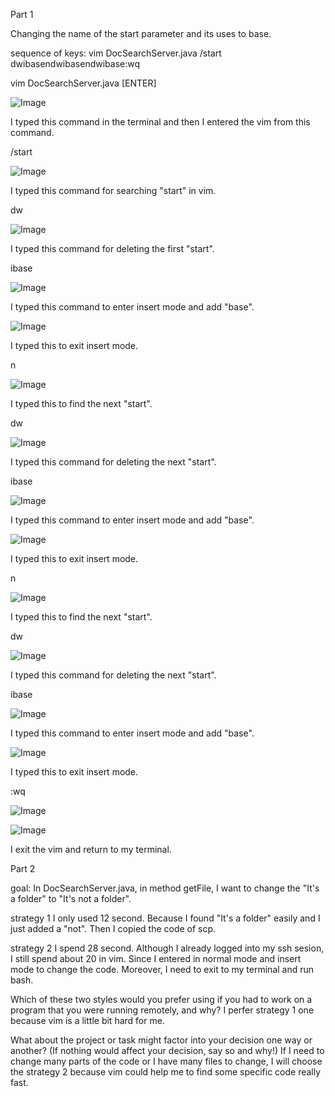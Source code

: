 Part 1

Changing the name of the start parameter and its uses to base.
  
sequence of keys:
vim DocSearchServer.java<ENTER>
/start<ENTER>
dwibase<ESC>n<ENTER>dwibase<ESC>n<ENTER>dwibase<ESC>:wq<ENTER>

  
  
vim DocSearchServer.java [ENTER]
  
![Image](1.png)
  
I typed this command in the terminal and then I entered the vim from this command.
  
  
  
/start <ENTER>
  
![Image](2.png)
  
I typed this command for searching "start" in vim.
  
  
  
  
dw
  
![Image](step1.png)
  
I typed this command for deleting the first "start".
  
  
  
ibase
  
![Image](step2.png)
  
I typed this command to enter insert mode and add "base".
  
  
  
  
<ESC>
  
![Image](step3.png)
  
I typed this to exit insert mode.
  
  
  
  
n <ENTER>

![Image](step4.png)
  
I typed this to find the next "start".

  
  
  
dw
  
![Image](step5.png)
  
I typed this command for deleting the next "start".
 
  
  
ibase
  
![Image](step6.png)
  
I typed this command to enter insert mode and add "base".
 
  
  
  
  
<ESC>
  
![Image](step7.png)
  
I typed this to exit insert mode.  
  
  
  
  
n <ENTER>
  
![Image](step8.png)
  
I typed this to find the next "start".  
  
  
  
  
dw
  
![Image](step9.png)
  
I typed this command for deleting the next "start".  
  
  
  
  
ibase
  
![Image](step10.png)
  
I typed this command to enter insert mode and add "base".
  
  
  
  
<ESC>
  
![Image](step11.png)
  
I typed this to exit insert mode.  
  
  
  
  
:wq <ENTER>
  
![Image](step12.png)
  
![Image](step13.png)
  
  
I exit the vim and return to my terminal. 
  
  
  
  
  
  
  
  
  
  
  
  
  
  
  
  
Part 2

goal: In DocSearchServer.java, in method getFile, I want to change the "It's a folder" to "It's not a folder".
  
strategy 1
I only used 12 second. Because I found "It's a folder" easily and I just added a "not". Then I copied the code of scp.
  
  
strategy 2
I spend 28 second. Although I already logged into my ssh sesion, I still spend about 20 in vim. Since I entered in normal mode and insert mode to change the code. Moreover, I need to exit to my terminal and run bash.
  
  
Which of these two styles would you prefer using if you had to work on a program that you were running remotely, and why?
I perfer strategy 1 one because vim is a little bit hard for me. 
  
What about the project or task might factor into your decision one way or another? (If nothing would affect your decision, say so and why!)
If I need to change many parts of the code or I have many files to change, I will choose the strategy 2 because vim could help me to find some specific code really fast.
